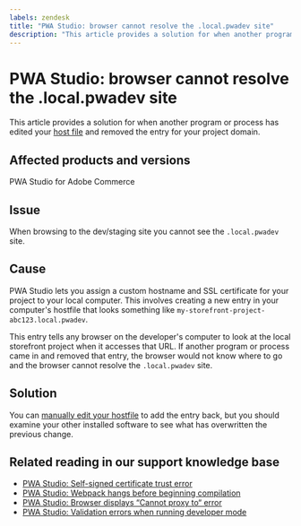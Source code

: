 ```yaml
---
labels: zendesk
title: "PWA Studio: browser cannot resolve the .local.pwadev site"
description: "This article provides a solution for when another program or process has edited your [host file](https://en.wikipedia.org/wiki/Hosts_(file)) and removed the entry for your project domain."
---
```


# PWA Studio: browser cannot resolve the .local.pwadev site

This article provides a solution for when another program or process has edited your [host file](https://en.wikipedia.org/wiki/Hosts_(file)) and removed the entry for your project domain.

## Affected products and versions

PWA Studio for Adobe Commerce

## Issue

When browsing to the dev/staging site you cannot see the `.local.pwadev` site.

## Cause

PWA Studio lets you assign a custom hostname and SSL certificate for your project to your local computer. This involves creating a new entry in your computer's hostfile that looks something like `my-storefront-project-abc123.local.pwadev`.

This entry tells any browser on the developer's computer to look at the local storefront project when it accesses that URL. If another program or process came in and removed that entry, the browser would not know where to go and the browser cannot resolve the `.local.pwadev` site.

## Solution

You can [manually edit your hostfile](https://support.rackspace.com/how-to/modify-your-hosts-file/) to add the entry back, but you should examine your other installed software to see what has overwritten the previous change.

## Related reading in our support knowledge base

* [PWA Studio: Self-signed certificate trust error](https://support.magento.com/hc/en-us/articles/360038973172)
* [PWA Studio: Webpack hangs before beginning compilation](https://support.magento.com/hc/en-us/articles/360039475011)
* [PWA Studio: Browser displays “Cannot proxy to“ error](https://support.magento.com/hc/en-us/articles/360036581232)
* [PWA Studio: Validation errors when running developer mode](https://support.magento.com/hc/en-us/articles/360036928811)